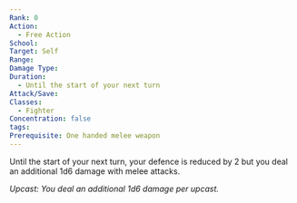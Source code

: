 ```yaml
---
Rank: 0
Action:
  - Free Action
School: 
Target: Self
Range: 
Damage Type: 
Duration:
  - Until the start of your next turn
Attack/Save: 
Classes:
  - Fighter
Concentration: false
tags: 
Prerequisite: One handed melee weapon
---
```

Until the start of your next turn, your defence is reduced by 2 but you deal an additional 1d6 damage with melee attacks.

*Upcast: You deal an additional 1d6 damage per upcast.*
